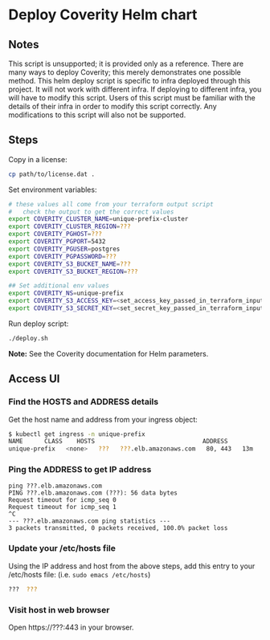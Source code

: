 # Deploy Coverity Helm chart

## Notes

This script is unsupported; it is provided only as a reference.
There are many ways to deploy Coverity; this merely demonstrates one possible method.
This helm deploy script is specific to infra deployed through this project.  It will not work with different infra.
If deploying to different infra, you will have to modify this script.
Users of this script must be familiar with the details of their infra in order to modify this script correctly.
Any modifications to this script will also not be supported.

## Steps

Copy in a license:

```bash
cp path/to/license.dat .
```

Set environment variables:
```bash
# these values all come from your terraform output script
#   check the output to get the correct values
export COVERITY_CLUSTER_NAME=unique-prefix-cluster
export COVERITY_CLUSTER_REGION=???
export COVERITY_PGHOST=???
export COVERITY_PGPORT=5432
export COVERITY_PGUSER=postgres
export COVERITY_PGPASSWORD=???
export COVERITY_S3_BUCKET_NAME=???
export COVERITY_S3_BUCKET_REGION=???

## Set additional env values
export COVERITY_NS=unique-prefix
export COVERITY_S3_ACCESS_KEY=<set_access_key_passed_in_terraform_input>
export COVERITY_S3_SECRET_KEY=<set_secret_key_passed_in_terraform_input>
```

Run deploy script:
```bash
./deploy.sh
```

**Note:** See the Coverity documentation for Helm parameters.

## Access UI

### Find the HOSTS and ADDRESS details

Get the host name and address from your ingress object:

```bash
$ kubectl get ingress -n unique-prefix 
NAME      CLASS    HOSTS                              ADDRESS                                                                    PORTS     AGE
unique-prefix   <none>   ???   ???.elb.amazonaws.com   80, 443   13m
```

### Ping the ADDRESS to get IP address

```
ping ???.elb.amazonaws.com
PING ???.elb.amazonaws.com (???): 56 data bytes
Request timeout for icmp_seq 0
Request timeout for icmp_seq 1
^C
--- ???.elb.amazonaws.com ping statistics ---
3 packets transmitted, 0 packets received, 100.0% packet loss
```

### Update your /etc/hosts file

Using the IP address and host from the above steps, add this entry to your /etc/hosts file: (i.e. `sudo emacs /etc/hosts`)

```bash
???  ???
```

### Visit host in web browser

Open https://???:443 in your browser.
